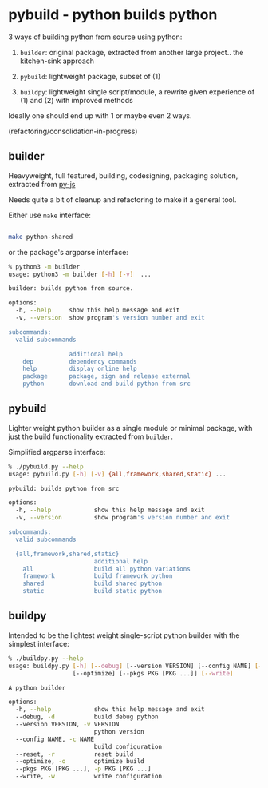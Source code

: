 # pybuild - python builds python

3 ways of building python from source using python: 

1. `builder`: original package, extracted from another large project.. the kitchen-sink approach 

2. `pybuild`: lightweight package, subset of (1)

3. `buildpy`: lightweight single script/module, a rewrite given experience of (1) and (2) with improved methods

Ideally one should end up with 1 or maybe even 2 ways. 

(refactoring/consolidation-in-progress)

## builder

Heavyweight, full featured, building, codesigning, packaging solution, extracted from [py-js](https://github.com/shakfu/py-js)

Needs quite a bit of cleanup and refactoring to make it a general tool.

Either use `make` interface:

```bash

make python-shared

```

or the package's argparse interface:

```bash
% python3 -m builder
usage: python3 -m builder [-h] [-v]  ...

builder: builds python from source.

options:
  -h, --help     show this help message and exit
  -v, --version  show program's version number and exit

subcommands:
  valid subcommands

                 additional help
    dep          dependency commands
    help         display online help
    package      package, sign and release external
    python       download and build python from src
```

## pybuild

Lighter weight python builder as a single module or minimal package, with just the build functionality extracted from `builder`.

Simplified argparse interface:

```bash
% ./pybuild.py --help
usage: pybuild.py [-h] [-v] {all,framework,shared,static} ...

pybuild: builds python from src

options:
  -h, --help            show this help message and exit
  -v, --version         show program's version number and exit

subcommands:
  valid subcommands

  {all,framework,shared,static}
                        additional help
    all                 build all python variations
    framework           build framework python
    shared              build shared python
    static              build static python
```

## buildpy

Intended to be the lightest weight single-script python builder with the simplest interface:

```bash
% ./buildpy.py --help
usage: buildpy.py [-h] [--debug] [--version VERSION] [--config NAME] [--reset]
                  [--optimize] [--pkgs PKG [PKG ...]] [--write]

A python builder

options:
  -h, --help            show this help message and exit
  --debug, -d           build debug python
  --version VERSION, -v VERSION
                        python version
  --config NAME, -c NAME
                        build configuration
  --reset, -r           reset build
  --optimize, -o        optimize build
  --pkgs PKG [PKG ...], -p PKG [PKG ...]
  --write, -w           write configuration
```
